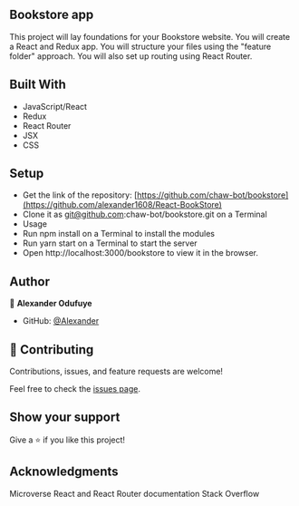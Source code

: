 ## Bookstore app
This project will lay foundations for your Bookstore website. You will create a React and Redux app. You will structure your files using the "feature folder" approach. You will also set up routing using React Router.



## Built With
- JavaScript/React
- Redux
- React Router
- JSX
- CSS
  
## Setup
- Get the link of the repository: [https://github.com/chaw-bot/bookstore](https://github.com/alexander1608/React-BookStore)
- Clone it as git@github.com:chaw-bot/bookstore.git on a Terminal
- Usage
- Run npm install on a Terminal to install the modules
- Run yarn start on a Terminal to start the server
- Open http://localhost:3000/bookstore to view it in the browser.
  
## Author

👤 **Alexander Odufuye**

- GitHub: [@Alexander](https://github.com/AlexanderMayowa)

## 🤝 Contributing

Contributions, issues, and feature requests are welcome!

Feel free to check the [issues page](https://github.com/alexander16108/React-BookStore/issues).

## Show your support

Give a ⭐️ if you like this project!

## Acknowledgments
Microverse
React and React Router documentation
Stack Overflow
